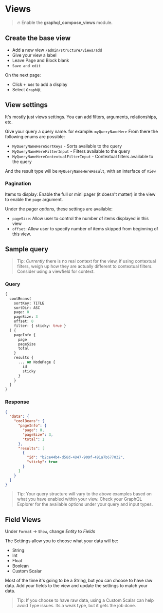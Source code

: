 # Views

> :fire: Enable the **graphql_compose_views** module.

## Create the base view

- Add a new view `/admin/structure/views/add`
- Give your view a label
- Leave Page and Block blank
- `Save and edit`

On the next page:

- Click `+ Add` to add a display
- Select `GraphQL`

## View settings

It's mostly just views settings. You can add filters, arguments, relationships, etc.

Give your query a query name. for example: `myQueryNameHere`
From there the following enums are possible:

- `MyQueryNameHereSortKeys` - Sorts available to the query
- `MyQueryNameHereFilterInput` - Filters available to the query
- `MyQueryNameHereContextualFilterInput` - Contextual filters available to the query

And the result type will be `MyQueryNameHereResult`, with an interface of `View`

### Pagination

Items to display: Enable the full or mini pager (it doesn't matter) in the view to enable the `page` argument.

Under the pager _options_, these settings are available:

- `pageSize`: Allow user to control the number of items displayed in this view
- `offset`: Allow user to specify number of items skipped from beginning of this view.

## Sample query

> Tip: _Currently_ there is no real context for the view, if using contextual filters, weigh up how they are actually different to contextual filters. Consider using a viewfield for context.

<!-- tabs:start -->

### **Query**

```graphql
{
  coolBeans(
    sortKey: TITLE
    sortDir: ASC
    page: 0
    pageSize: 3
    offset: 0
    filter: { sticky: true }
  ) {
    pageInfo {
      page
      pageSize
      total
    }
    results {
      ... on NodePage {
        id
        sticky
      }
    }
  }
}
```

### **Response**

```json
{
  "data": {
    "coolBeans": {
      "pageInfo": {
        "page": 0,
        "pageSize": 3,
        "total": 1
      },
      "results": [
        {
          "id": "b2ce44b4-d58d-4847-909f-491a7b677032",
          "sticky": true
        }
      ]
    }
  }
}
```

<!-- tabs:end -->

> Tip: Your query structure will vary to the above examples based on what you have enabled within your view. Check your GraphQL Explorer for the available options under your query and input types.

## Field Views

Under `Format` &rarr; `Show`, change _Entity_ to _Fields_

The Settings allow you to choose what your data will be:

- String
- Int
- Float
- Boolean
- Custom Scalar

Most of the time it's going to be a String, but you can choose to have raw data. Add your fields to the view and update the settings to match your data.

> Tip: If you choose to have raw data, using a Custom Scalar can help avoid Type issues. Its a weak type, but it gets the job done.
